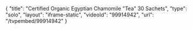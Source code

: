 {
    "title": "Certified Organic Egyptian Chamomile \"Tea\"  30 Sachets",
    "type": "solo",
    "layout": "iframe-static",
    "videoId": "99914942",
    "url": "\/tvpembed\/99914942"
}